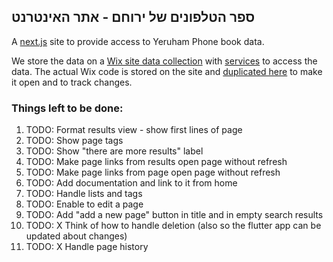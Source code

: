 ## ספר הטלפונים של ירוחם - אתר האינטרנט 

A [next.js](https://nextjs.org/) site to provide access to Yeruham Phone book data.

We store the data on a [Wix site data collection](https://www.wix.com/corvid/feature/database)
with [services](./wix-site-code) to access the data.
The actual Wix code is stored on the site and [duplicated here](./wix-site-code) to make it open and to track changes.

### Things left to be done:
1. TODO: Format results view - show first lines of page
1. TODO: Show page tags
1. TODO: Show "there are more results" label
1. TODO: Make page links from results open page without refresh
1. TODO: Make page links from page open page without refresh
1. TODO: Add documentation and link to it from home
1. TODO: Handle lists and tags
1. TODO: Enable to edit a page 
1. TODO: Add "add a new page" button in title and in empty search results
1. TODO: X Think of how to handle deletion (also so the flutter app can be updated about changes)
1. TODO: X Handle page history
